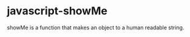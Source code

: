 javascript-showMe
=================

showMe is a function that makes an object to a human readable string.